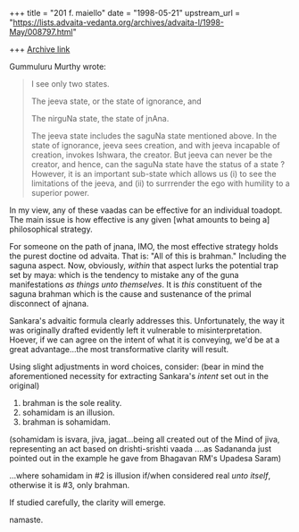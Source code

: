 +++
title = "201 f. maiello"
date = "1998-05-21"
upstream_url = "https://lists.advaita-vedanta.org/archives/advaita-l/1998-May/008797.html"

+++
[Archive link](https://lists.advaita-vedanta.org/archives/advaita-l/1998-May/008797.html)

Gummuluru Murthy wrote:

> I see only two states.
>
> The jeeva state, or the state of ignorance, and
>
> The nirguNa state, the state of jnAna.
>
> The jeeva state includes the saguNa state mentioned above. In the state of
> ignorance, jeeva sees creation, and with jeeva incapable of creation,
> invokes Ishwara, the creator. But jeeva can never be the creator, and
> hence, can the saguNa state have the status of a state ? However, it is
> an important sub-state which allows us (i) to see the limitations of the
> jeeva, and (ii) to surrrender the ego with humility to a superior power.

In my view, any of these vaadas can be effective for an individual toadopt.  The
main issue is how effective is any given [what amounts to
being a] philosophical strategy.

For someone on the path of jnana, IMO, the most effective strategy
holds the purest doctine od advaita.  That is: "All of this is brahman."
Including the saguna aspect.  Now, obviously, *within* that aspect
lurks the potential trap set by maya: which is the tendency to mistake
any of the guna manifestations *as things unto themselves*.  It is
*this* constituent of the saguna brahman which is the cause and
sustenance of the primal disconnect of ajnana.

Sankara's advaitic formula clearly addresses this.  Unfortunately,
the way it was originally drafted evidently left it vulnerable to
misinterpretation.  Hoever, if we can agree on the intent of what it
is conveying, we'd be at a great advantage...the most transformative
clarity will result.

Using slight adjustments in word choices, consider:  (bear in mind
the aforementioned necessity for extracting Sankara's *intent* set
out in the original)

1. brahman is the sole reality.
2. sohamidam is an illusion.
3. brahman is sohamidam.

(sohamidam is isvara, jiva, jagat...being all created out of the
Mind of jiva, representing an act based on drishti-srishti vaada
....as Sadananda just pointed out in the example he gave from
Bhagavan RM's Upadesa Saram)

...where sohamidam in #2 is illusion if/when considered
real *unto itself*, otherwise it is #3, only brahman.

If studied carefully, the clarity will emerge.

namaste.

